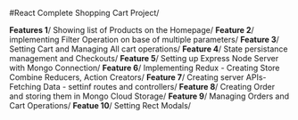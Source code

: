 #React Complete Shopping Cart Project/

**Features 1**/
    Showing list of Products on the Homepage/
**Feature 2**/
    implementing Filter Operation on base of multiple parameters/
**Feature 3**/
    Setting Cart and Managing All cart operations/
**Feature 4**/
    State persistance management and Checkouts/
**Feature 5**/
    Setting up Express Node Server with Mongo Connection/
**Feature 6**/
    Implementing Redux - Creating Store Combine Reducers, Action Creators/
**Feature 7**/
    Creating server APIs- Fetching Data - settinf routes and controllers/
**Feature 8**/
    Creating Order and storing them in Mongo Cloud Storage/
**Feature 9**/
    Managing Orders and Cart Operations/
**Featue 10**/
    Setting Rect Modals/